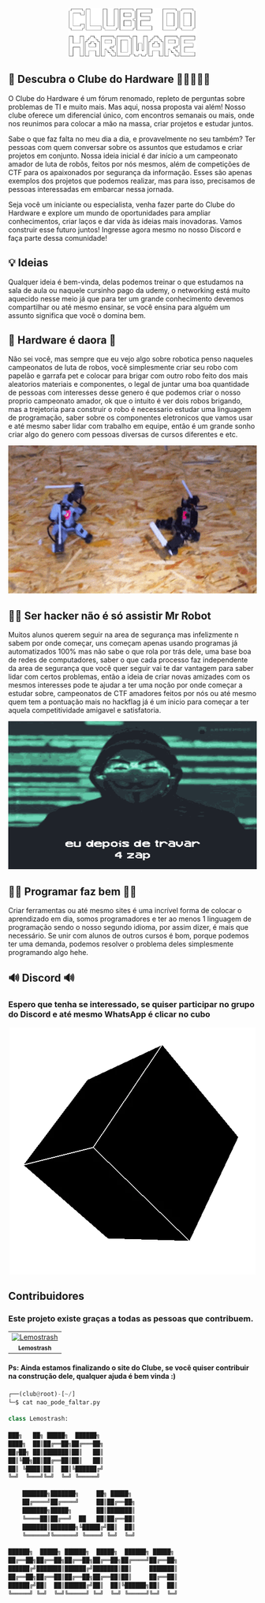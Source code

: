 <p align="center">
  <a href="https://github.com/lemostrash/Clube-do-Hardware">
    <img src="./Images/hard3.png" alt="Clube do Hardware" width="260" height="100">
  </a>
</p>

## 🦾 Descubra o Clube do Hardware 👩‍💻👩🏻‍💻

O Clube do Hardware é um fórum renomado, repleto de perguntas sobre problemas de TI e muito mais. Mas aqui, nossa proposta vai além! Nosso clube oferece um diferencial único, com encontros semanais ou mais, onde nos reunimos para colocar a mão na massa, criar projetos e estudar juntos.

Sabe o que faz falta no meu dia a dia, e provavelmente no seu também? Ter pessoas com quem conversar sobre os assuntos que estudamos e criar projetos em conjunto. Nossa ideia inicial é dar início a um campeonato amador de luta de robôs, feitos por nós mesmos, além de competições de CTF para os apaixonados por segurança da informação. Esses são apenas exemplos dos projetos que podemos realizar, mas para isso, precisamos de pessoas interessadas em embarcar nessa jornada.

Seja você um iniciante ou especialista, venha fazer parte do Clube do Hardware e explore um mundo de oportunidades para ampliar conhecimentos, criar laços e dar vida às ideias mais inovadoras. Vamos construir esse futuro juntos! Ingresse agora mesmo no nosso Discord e faça parte dessa comunidade!

## 💡 Ideias 

Qualquer ideia é bem-vinda, delas podemos treinar o que estudamos na sala de aula ou naquele cursinho pago da udemy, o networking está muito aquecido nesse meio já que para ter um grande conhecimento devemos compartilhar ou até mesmo ensinar, se você ensina para alguém um assunto significa que você o domina bem.

## 🦾 Hardware é daora 🦾

Não sei você, mas sempre que eu vejo algo sobre robotica penso naqueles campeonatos de luta de robos, você simplesmente criar seu robo com papelão e garrafa pet e colocar para brigar com outro robo feito dos mais aleatorios materiais e componentes, o legal de juntar uma boa quantidade de pessoas com interesses desse genero é que podemos criar o nosso proprio campeonato amador, ok que o intuito é ver dois robos brigando, mas a trejetoria para construir o robo é necessario estudar uma linguagem de programação, saber sobre os componentes eletronicos que vamos usar e até mesmo saber lidar com trabalho em equipe, então é um grande sonho criar algo do genero com pessoas diversas de cursos diferentes e etc.

<p align="center">
    <img src="./Images/robot.gif" alt="Clube do Hardware" width="600" height="300">
      </a>
</p>


## 👨‍🚀 Ser hacker não é só assistir Mr Robot 

Muitos alunos querem seguir na area de segurança mas infelizmente n sabem por onde começar, uns começam apenas usando programas já automatizados 100% mas não sabe o que rola por trás dele, uma base boa de redes de computadores, saber o que cada processo faz independente da area de segurança que você quer seguir vai te dar vantagem para saber lidar com certos problemas, então a ideia de criar novas amizades com os mesmos interesses pode te ajudar a ter uma noção por onde começar a estudar sobre, campeonatos de CTF amadores feitos por nós ou até mesmo quem tem a pontuação mais no hackflag já é um inicio para começar a ter aquela competitividade amigavel e satisfatoria.

<p align="center">
    <img src="./Images/hacker1.gif" alt="Clube do Hardware" width="600" height="300">
      </a>
</p>

## 👩‍💻 Programar faz bem 👩‍💻 

Criar ferramentas ou até mesmo sites é uma incrível forma de colocar o aprendizado em dia, somos programadores e ter ao menos 1 linguagem de programação sendo o nosso segundo idioma, por assim dizer, é mais que necessário. Se unir com alunos de outros cursos é bom, porque podemos ter uma demanda, podemos resolver o problema deles simplesmente programando algo hehe.

## 🔊 Discord 🔊

### Espero que tenha se interessado, se quiser participar no grupo do Discord e até mesmo WhatsApp é clicar no cubo

<p align="center">
  <a href="https://discord.com/invite/qH6bQXdj">
    <img src="./Images/giphy.webp" alt="Clube do Hardware" width="" height="">
      </a>
</p>


## Contribuidores
### Este projeto existe graças a todas as pessoas que contribuem.

<table>
  <tr>
   <td align="center">
     <a href="https://github.com/lemostrash">
        <img
          src="https://avatars.githubusercontent.com/u/53500223?v=4"
          width="100px;"alt="Lemostrash" />
        </br>
       <sub>
        <b>Lemostrash</b>
      </sub>
      </a>
      </td>
      <!-- ------INSIRA SUA CONTRIBUICAO ACIMA DESTA LINHA -->
        </tr>
</table>


<!-- ------COMO INSERIR SUA CONTRIBUICAO ACIMA DESTA LINHA -->
</table>
 </tr>
  
  <!-- EXEMPLO DE CONTRIBUIDOR -->
  <!-- <td >
      <a href="{LINK DE PERFIL}">
        <img
          src="{LINK DE FOTO DE PERFIL}"
          width="100px;"
          alt="{NOME DE USUARIO}"
         />
        <sub>
        <b>NOME DE USUARIO</b>
        </sub>
      </a>
    </td> -->
  </tr>
</table>



#### Ps: Ainda estamos finalizando o site do Clube, se você quiser contribuir na construção dele, qualquer ajuda é bem vinda :)


```python
┌──(club@root)-[~/]
└─$ cat nao_pode_faltar.py

class Lemostrash:

███╗   ██╗ █████╗  ██████╗ 
████╗  ██║██╔══██╗██╔═══██╗
██╔██╗ ██║███████║██║   ██║
██║╚██╗██║██╔══██║██║   ██║
██║ ╚████║██║  ██║╚██████╔╝
╚═╝  ╚═══╝╚═╝  ╚═╝ ╚═════╝ 
                           
    ███████╗███████╗     ██╗ █████╗ 
    ██╔════╝██╔════╝     ██║██╔══██╗
    ███████╗█████╗       ██║███████║
    ╚════██║██╔══╝  ██   ██║██╔══██║
    ███████║███████╗╚█████╔╝██║  ██║
    ╚══════╝╚══════╝ ╚════╝ ╚═╝  ╚═╝

██████╗  █████╗ ██████╗  █████╗  ██████╗ █████╗ 
██╔══██╗██╔══██╗██╔══██╗██╔══██╗██╔════╝██╔══██╗
██████╔╝███████║██████╔╝███████║██║     ███████║
██╔══██╗██╔══██║██╔══██╗██╔══██║██║     ██╔══██║
██████╔╝██║  ██║██████╔╝██║  ██║╚██████╗██║  ██║
╚═════╝ ╚═╝  ╚═╝╚═════╝ ╚═╝  ╚═╝ ╚═════╝╚═╝  ╚═╝
                                                                                                       
```
